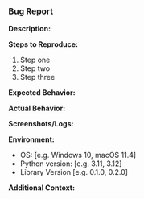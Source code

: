 ### Bug Report

**Description:**
<!-- A clear and concise description of what the bug is. -->

**Steps to Reproduce:**
1. Step one
2. Step two
3. Step three

**Expected Behavior:**
<!-- A description of what you expected to happen. -->

**Actual Behavior:**
<!-- A description of what actually happened. -->

**Screenshots/Logs:**
<!-- If applicable, add screenshots or logs to help explain the problem. -->

**Environment:**
- OS: [e.g. Windows 10, macOS 11.4]
- Python version: [e.g. 3.11, 3.12]
- Library Version [e.g. 0.1.0, 0.2.0]
  
**Additional Context:**
<!-- Any other context about the problem, such as configuration details, or how to fix it, if known. -->
